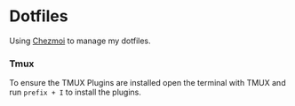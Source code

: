 # Dotfiles
Using [Chezmoi](https://chezmoi.io) to manage my dotfiles.


### Tmux
To ensure the TMUX Plugins are installed open the terminal with TMUX and run `prefix + I` to install the plugins.

